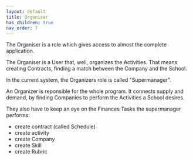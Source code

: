 ```yaml
---
layout: default
title: Organiser
has_children: true
nav_order: 7
---
```


The Organiser is a role which gives access to almost the complete application.

The Organiser is a User that, well, organizes the Activities. That means creating Contracts, finding a match between the Company and the School.

In the current system, the Organizers role is called "Supermanager".

An Organizer is reponsible for the whole program. It connects supply and demand, by finding Companies to perform the Activities a School desires.

They also have to keep an eye on the Finances
Tasks the supermanager performs:

- create contract (called Schedule)
- create activity 
- create Company
- create Skill
- create Rubric

